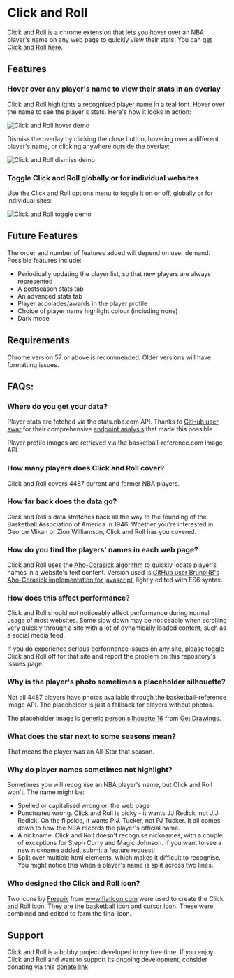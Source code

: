 # Click and Roll

Click and Roll is a chrome extension that lets you hover over an NBA player's name on any web page to quickly view their stats. You can [get Click and Roll here](https://chrome.google.com/webstore/detail/click-and-roll/mkindbniefmmhpmcelmkhcpaaieeddml).

## Features

### Hover over any player's name to view their stats in an overlay

Click and Roll highlights a recognised player name in a teal font. Hover over the name to see the player's stats. Here's how it looks in action:

![Click and Roll hover demo](assets/animated/demo1.gif)

Dismiss the overlay by clicking the close button, hovering over a different player's name, or clicking anywhere outside the overlay:

![Click and Roll dismiss demo](assets/animated/demo2.gif)

### Toggle Click and Roll globally or for individual websites

Use the Click and Roll options menu to toggle it on or off, globally or for individual sites:

![Click and Roll toggle demo](assets/animated/demo3.gif)

## Future Features

The order and number of features added will depend on user demand. Possible features include:

- Periodically updating the player list, so that new players are always represented
- A postseason stats tab
- An advanced stats tab
- Player accolades/awards in the player profile
- Choice of player name highlight colour (including none)
- Dark mode

## Requirements

Chrome version 57 or above is recommended. Older versions will have formatting issues.

## FAQs:

### Where do you get your data?

Player stats are fetched via the stats.nba.com API. Thanks to [GitHub user swar](https://github.com/swar) for their comprehensive [endpoint analysis](https://github.com/swar/nba_api/blob/master/analysis_archive/stats/analysis.json) that made this possible.

Player profile images are retrieved via the basketball-reference.com image API.

### How many players does Click and Roll cover?

Click and Roll covers 4487 current and former NBA players.

### How far back does the data go?

Click and Roll's data stretches back all the way to the founding of the Basketball Association of America in 1946. Whether you're interested in George Mikan or Zion Williamson, Click and Roll has you covered.

### How do you find the players' names in each web page?

Click and Roll uses the [Aho-Corasick algorithm](https://en.wikipedia.org/wiki/Aho%E2%80%93Corasick_algorithm) to quickly locate player's names in a website's text content. Version used is [GitHub user BrunoRB's Aho-Corasick implementation for javascript](https://github.com/BrunoRB/ahocorasick), lightly edited with ES6 syntax.

### How does this affect performance?

Click and Roll should not noticeably affect performance during normal usage of most websites. Some slow down may be noticeable when scrolling very quickly through a site with a lot of dynamically loaded content, such as a social media feed.

If you do experience serious performance issues on any site, please toggle Click and Roll off for that site and report the problem on this repository's issues page.

### Why is the player's photo sometimes a placeholder silhouette?

Not all 4487 players have photos available through the basketball-reference image API. The placeholder is just a fallback for players without photos.

The placeholder image is [generic person silhouette 16](http://getdrawings.com/generic-person-silhouette#generic-person-silhouette-16.jpg) from [Get Drawings](http://getdrawings.com/).

### What does the star next to some seasons mean?

That means the player was an All-Star that season.

### Why do player names sometimes not highlight?

Sometimes you will recognise an NBA player's name, but Click and Roll won't. The name might be:

- Spelled or capitalised wrong on the web page
- Punctuated wrong. Click and Roll is picky - it wants JJ Redick, not J.J. Redick. On the flipside, it wants P.J. Tucker, not PJ Tucker. It all comes down to how the NBA records the player's official name.
- A nickname. Click and Roll doesn't recognise nicknames, with a couple of exceptions for Steph Curry and Magic Johnson. If you want to see a new nickname added, submit a feature request!
- Split over multiple html elements, which makes it difficult to recognise. You might notice this when a player's name is split across two lines.

### Who designed the Click and Roll icon?

Two icons by [Freepik](https://www.flaticon.com/authors/freepik) from www.flaticon.com were used to create the Click and Roll icon. They are the [basketball icon](https://www.flaticon.com/free-icon/basketball_167739#term=basketball&page=1&position=2) and [cursor icon](https://www.flaticon.com/free-icon/cursor_99173#term=cursor&page=1&position=3). These were combined and edited to form the final icon.

## Support

Click and Roll is a hobby project developed in my free time. If you enjoy Click and Roll and want to support its ongoing development, consider donating via this [donate link](https://paypal.me/clickandroll).
